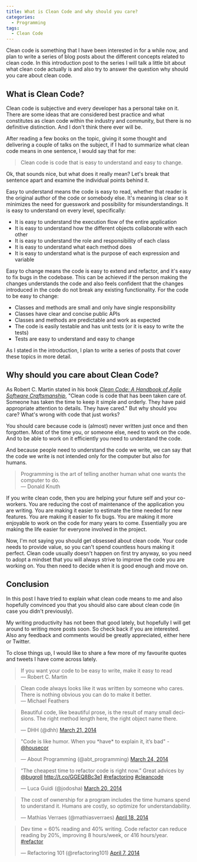 ```yaml
---
title: What is Clean Code and why should you care?
categories:
  - Programming
tags:
  - Clean Code
---
```

Clean code is something that I have been interested in for a while now, and plan to write a series of blog posts about the different concepts related to clean code. In this introduction post to the series I will talk a little bit about what clean code actually is and also try to answer the question why should you care about clean code.

## What is Clean Code?

Clean code is subjective and every developer has a personal take on it. There are some ideas that are considered best practice and what constitutes as clean code within the industry and community, but there is no definitive distinction. And I don't think there ever will be.

After reading a few books on the topic, giving it some thought and delivering a couple of talks on the subject, if I had to summarize what clean code means in one sentence, I would say that for me:

> Clean code is code that is easy to understand and easy to change.

Ok, that sounds nice, but what does it really mean? Let's break that sentence apart and examine the individual points behind it.

<!--more-->

Easy to understand means the code is easy to read, whether that reader is the original author of the code or somebody else. It's meaning is clear so it minimizes the need for guesswork and possibility for misunderstandings. It is easy to understand on every level, specifically:

* It is easy to understand the execution flow of the entire application
* It is easy to understand how the different objects collaborate with each other
* It is easy to understand the role and responsibility of each class
* It is easy to understand what each method does
* It is easy to understand what is the purpose of each expression and variable

Easy to change means the code is easy to extend and refactor, and it's easy to fix bugs in the codebase. This can be achieved if the person making the changes understands the code and also feels confident that the changes introduced in the code do not break any existing functionality. For the code to be easy to change:

* Classes and methods are small and only have single responsibility
* Classes have clear and concise public APIs
* Classes and methods are predictable and work as expected
* The code is easily testable and has unit tests (or it is easy to write the tests)
* Tests are easy to understand and easy to change

As I stated in the introduction, I plan to write a series of posts that cover these topics in more detail.

## Why should you care about Clean Code?

As Robert C. Martin stated in his book [*Clean Code: A Handbook of Agile Software Craftsmanship*](http://www.amazon.com/Clean-Code-Handbook-Software-Craftsmanship/dp/0132350882), "Clean code is code that has been taken care of. Someone has taken the time to keep it simple and orderly. They have paid appropriate attention to details. They have cared." But why should you care? What's wrong with code that just works?

You should care because code is (almost) never written just once and then forgotten. Most of the time you, or someone else, need to work on the code. And to be able to work on it efficiently you need to understand the code.

And because people need to understand the code we write, we can say that the code we write is not intended only for the computer but also for humans.

> Programming is the art of telling another human what one wants the computer to do.<br>
> — Donald Knuth

If you write clean code, then you are helping your future self and your co-workers. You are reducing the cost of maintenance of the application you are writing. You are making it easier to estimate the time needed for new features. You are making it easier to fix bugs. You are making it more enjoyable to work on the code for many years to come. Essentially you are making the life easier for everyone involved in the project.

Now, I'm not saying you should get obsessed about clean code. Your code needs to provide value, so you can't spend countless hours making it perfect. Clean code usually doesn't happen on first try anyway, so you need to adopt a mindset that you will always strive to improve the code you are working on. You then need to decide when it is good enough and move on.

## Conclusion

In this post I have tried to explain what clean code means to me and also hopefully convinced you that you should also care about clean code (in case you didn't previously).

My writing productivity has not been that good lately, but hopefully I will get around to writing more posts soon. So check back if you are interested. Also any feedback and comments would be greatly appreciated, either here or Twitter.

To close things up, I would like to share a few more of my favourite quotes and tweets I have come across lately.

> If you want your code to be easy to write, make it easy to read<br>
> — Robert C. Martin

> Clean code always looks like it was written by someone who cares. There is nothing obvious you can do to make it better.<br>
> — Michael Feathers

<blockquote class="twitter-tweet" lang="en">Beautiful code, like beautiful prose, is the result of many small decisions. The right method length here, the right object name there.

— DHH (@dhh) <a href="https://twitter.com/dhh/statuses/447042824622850048">March 21, 2014</a></blockquote>
<blockquote class="twitter-tweet" lang="en">"Code is like humor. When you *have* to explain it, it’s bad" - <a href="https://twitter.com/housecor">@housecor</a>

— About Programming (@abt_programming) <a href="https://twitter.com/abt_programming/statuses/448101448564629504">March 24, 2014</a></blockquote>
<blockquote class="twitter-tweet" lang="en">“The cheapest time to refactor code is right now.” Great advices by <a href="https://twitter.com/bugroll">@bugroll</a> <a href="http://t.co/GGEQ8Bc3e1">http://t.co/GGEQ8Bc3e1</a> <a href="https://twitter.com/search?q=%23refactoring&amp;src=hash">#refactoring</a> <a href="https://twitter.com/search?q=%23cleancode&amp;src=hash">#cleancode</a>

— Luca Guidi (@jodosha) <a href="https://twitter.com/jodosha/statuses/446683743907237888">March 20, 2014</a></blockquote>
<blockquote class="twitter-tweet" lang="en">The cost of ownership for a program includes the time humans spend to understand it. Humans are costly, so optimize for understandability.

— Mathias Verraes (@mathiasverraes) <a href="https://twitter.com/mathiasverraes/statuses/457239755785506816">April 18, 2014</a></blockquote>
<blockquote class="twitter-tweet" lang="en">Dev time = 60% reading and 40% writing. Code refactor can reduce reading by 20%, improving 8 hours/week, or 416 hours/year. <a href="https://twitter.com/search?q=%23refactor&amp;src=hash">#refactor</a>

— Refactoring 101 (@refactoring101) <a href="https://twitter.com/refactoring101/statuses/453282385027534848">April 7, 2014</a></blockquote>
<script src="//platform.twitter.com/widgets.js" async="" charset="utf-8"></script>
